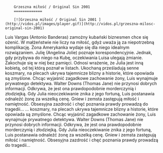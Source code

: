 
        Grzeszna miłość / Original Sin 2001 
        =============
        
        [![Grzeszna miłość / Original Sin 2001 ](http://vidos.pl/images/player.gif)](http://vidos.pl/grzeszna-milosc-original-sin-2001)
        
        
 Luis Vargas (Antonio Banderas) zamożny kubański biznesmen chce się ożenić. W małżeństwie nie liczy na miłość, gdyż uważa ją za niepotrzebną komplikację. Żona Amerykanka wydaje się dla niego idealnym rozwiązaniem. Julię (Angelina Jolie) poznaje korespondencyjnie. Jednak, gdy przybywa do niego na Kubę, oczekiwania Luisa ulegają zmianie. Zakochuje się w niej bez pamięci. Odnosi wrażenie, że Julia jest inną kobietą, od tej którą poznał w listach. Ukochaną prześladują senne koszmary, na plecach ukrywa tajemnicze blizny a historie, które opowiada są zmyślone. Chcąc wyjaśnić zagadkowe zachowanie żony, Luis wynajmuje prywatnego detektywa. Walter Downs (Thomas Jane) nie przynosi dobrych informacji. Odkrywa, że jest ona prawdopodobnie morderczynią i złodziejką. Gdy Julia nieoczekiwanie znika z jego fortuną, Luis postanawia odnaleźć żonę za wszelką cenę. Gniew i zemsta zastępują miłość i namiętność. Obsesyjna zazdrość i chęć poznania prawdy prowadzą do tragedii...  ... koszmary, na plecach ukrywa tajemnicze blizny a historie, które opowiada są zmyślone. Chcąc wyjaśnić zagadkowe zachowanie żony, Luis wynajmuje prywatnego detektywa. Walter Downs (Thomas Jane) nie przynosi dobrych informacji. Odkrywa, że jest ona prawdopodobnie morderczynią i złodziejką. Gdy Julia nieoczekiwanie znika z jego fortuną, Luis postanawia odnaleźć żonę za wszelką cenę. Gniew i zemsta zastępują miłość i namiętność. Obsesyjna zazdrość i chęć poznania prawdy prowadzą do tragedii...
    